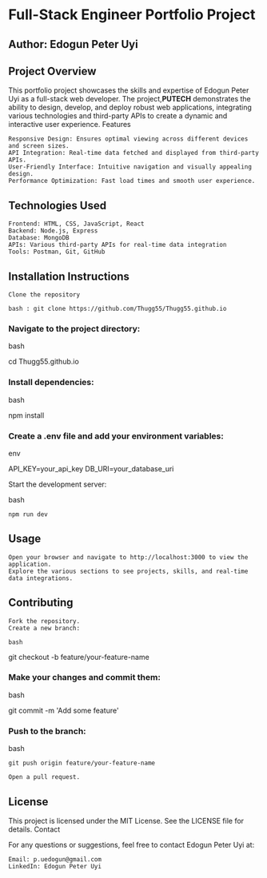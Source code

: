 # Full-Stack Engineer Portfolio Project

## Author: Edogun Peter Uyi

## Project Overview

This portfolio project showcases the skills and expertise of Edogun Peter Uyi as a full-stack web developer. The project,**PUTECH** demonstrates the ability to design, develop, and deploy robust web applications, integrating various technologies and third-party APIs to create a dynamic and interactive user experience.
Features

    Responsive Design: Ensures optimal viewing across different devices and screen sizes.
    API Integration: Real-time data fetched and displayed from third-party APIs.
    User-Friendly Interface: Intuitive navigation and visually appealing design.
    Performance Optimization: Fast load times and smooth user experience.

## Technologies Used

    Frontend: HTML, CSS, JavaScript, React
    Backend: Node.js, Express
    Database: MongoDB
    APIs: Various third-party APIs for real-time data integration
    Tools: Postman, Git, GitHub

## Installation Instructions

    Clone the repository

    bash : git clone https://github.com/Thugg55/Thugg55.github.io

### Navigate to the project directory:

bash

cd Thugg55.github.io

### Install dependencies:

bash

npm install

### Create a .env file and add your environment variables:

env

API_KEY=your_api_key
DB_URI=your_database_uri

Start the development server:

bash

    npm run dev

## Usage

    Open your browser and navigate to http://localhost:3000 to view the application.
    Explore the various sections to see projects, skills, and real-time data integrations.

## Contributing

    Fork the repository.
    Create a new branch:

    bash

git checkout -b feature/your-feature-name

### Make your changes and commit them:

bash

git commit -m 'Add some feature'

### Push to the branch:

bash

    git push origin feature/your-feature-name

    Open a pull request.

## License

This project is licensed under the MIT License. See the LICENSE file for details.
Contact

For any questions or suggestions, feel free to contact Edogun Peter Uyi at:

    Email: p.uedogun@gmail.com
    LinkedIn: Edogun Peter Uyi

